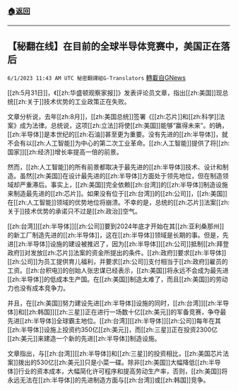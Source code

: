 ###  [:house:返回](README.md)
---


## 【秘翻在线】在目前的全球半导体竞赛中，美国正在落后
`6/1/2023 11:43 AM UTC 秘密翻譯組G-Translators` [轉載自GNews](https://gnews.org/articles/1348970)

[[zh:5月31日]]，《[[zh:华盛顿观察家报]]》发表评论员文章，指出[[zh:美国]]现总统[[zh:关于]]技术优势的工业政策正在失败。

文章分析说，去年[[zh:8月]]，[[zh:美国总统]]签署《[[zh:芯片]]和[[zh:科学]]法案》成为法律。总统说，这项[[zh:立法]]将使[[zh:美国]]能够“赢得未来”。的确，[[zh:半导体]]是本世纪的[[zh:石油]]甚至更为重要。没有先进的[[zh:半导体]]，就不会有以[[zh:人工智能]]为中心的第二次工业革命。[[zh:人工智能]]提供了将[[zh:国家]][[zh:经济]]增长率提高一倍的前景。

然而，[[zh:人工智能]]的所有前景都取决于最先进的[[zh:半导体]]技术、设计和制造。虽然[[zh:美国]]在设计最先进的[[zh:半导体]]方面处于领先地位，但在制造领域却严重滞后。事实上，[[zh:美国]]完全依赖[[zh:台湾]]的[[zh:半导体]]制造设施来制造最先进的[[zh:芯片]]。如果没有位于[[zh:台湾]]的[[zh:公司]]，[[zh:美国]]在[[zh:人工智能]]领域的优势地位将崩溃。不幸的是，总统的[[zh:芯片]]法案[[zh:关于]]技术优势的承诺只不过是[[zh:政治]]空气。

[[zh:台湾]][[zh:半导体]][[zh:公司]]要到2024年底才开始在其[[zh:亚利桑那州]]的新工厂制造先进的[[zh:半导体]]，这在[[zh:半导体]]领域是长期的事。但是，先进[[zh:半导体]]设施的建设被推迟了，因为[[zh:半导体]][[zh:公司]]抵制[[zh:拜登政府]]对发放[[zh:芯片]]法案的资金所提出的条件。[[zh:政府]]要求[[zh:半导体]][[zh:公司]]为员工提供育儿福利，并要求[[zh:公司]]支付相当于[[zh:政府]]雇员的工资。[[zh:台积电]]的创始人张忠谋已经表示，[[zh:美国]]将永远不会成为最先进[[zh:半导体]]的低成本生产国。在[[zh:美国]]制造太难了，而且[[zh:美国]]的劳动力也没有成本竞争力。

并且，在[[zh:美国]]努力建设先进[[zh:半导体]]设施的同时，[[zh:台湾]][[zh:半导体]]和[[zh:韩国]][[zh:三星]]正在进行一场数十亿[[zh:美元]]的军备竞赛，争夺最先进[[zh:半导体]]全球霸主地位。[[zh:台湾]][[zh:半导体]][[zh:公司]]每年在其[[zh:半导体]]设施上投资约350亿[[zh:美元]]，而[[zh:三星]]正在投资2300亿[[zh:美元]]来建造一个新的先进[[zh:半导体]]制造设施。

文章指出，与[[zh:台湾]][[zh:半导体]]和[[zh:三星]]的投资相比，[[zh:美国芯片法案]]拨出的530亿[[zh:美元]]只是小菜一碟。除非[[zh:美国]]大幅降低[[zh:半导体]]行业的资本成本，大幅简化许可程序和提高劳动生产率，否则，[[zh:美国]]将永远无法在[[zh:半导体]]的先进制造方面与[[zh:台湾]]或[[zh:韩国]]竞争。
